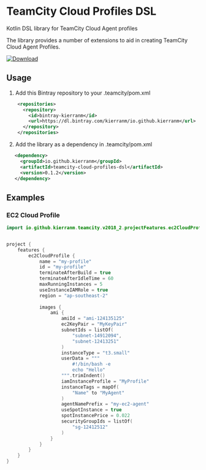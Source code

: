# TeamCity Cloud Profiles DSL
Kotlin DSL library for TeamCity Cloud Agent profiles

The library provides a number of extensions to aid in creating TeamCity Cloud Agent Profiles.

[ ![Download](https://api.bintray.com/packages/kierranm/io.github.kierranm/teamcity-cloud-profiles-dsl/images/download.svg) ](https://bintray.com/kierranm/io.github.kierranm/teamcity-cloud-profiles-dsl/_latestVersion)

## Usage

1. Add this Bintray repository to your .teamcity/pom.xml  

```xml
    <repositories>
      <repository>
        <id>bintray-kierranm</id>
        <url>https://dl.bintray.com/kierranm/io.github.kierranm</url>
      </repository>
    </repositories>
```


2. Add the library as a dependency in .teamcity/pom.xml

```xml
   <dependency>
	 <groupId>io.github.kierranm</groupId>
	 <artifactId>teamcity-cloud-profiles-dsl</artifactId>
	 <version>0.1.2</version>
   </dependency>
```

## Examples

### EC2 Cloud Profile
```kotlin
import io.github.kierranm.teamcity.v2018_2.projectFeatures.ec2CloudProfile


project {
    features {
        ec2CloudProfile {
            name = "my-profile"
            id = "my-profile"
            terminateAfterBuild = true
            terminateAfterIdleTime = 60
            maxRunningInstances = 5
            useInstanceIAMRole = true
            region = "ap-southeast-2"
            
            images {
                ami {
                    amiId = "ami-124135125"
                    ec2KeyPair = "MyKeyPair"
                    subnetIds = listOf(
                        "subnet-14912094",
                        "subnet-12413251"
                    )
                    instanceType = "t3.small"
                    userData = """
                        #!/bin/bash -e
                        echo "Hello"
                    """.trimIndent()
                    iamInstanceProfile = "MyProfile"
                    instanceTags = mapOf(
                        "Name" to "MyAgent"
                    )
                    agentNamePrefix = "my-ec2-agent"
                    useSpotInstance = true
                    spotInstancePrice = 0.022
                    securityGroupIds = listOf(
                        "sg-12412512"
                    )
                }
            }
        }
    }
}
```